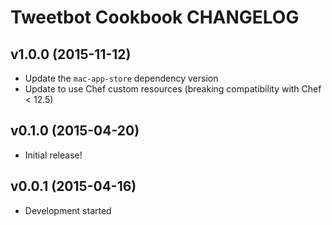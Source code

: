 Tweetbot Cookbook CHANGELOG
===========================

v1.0.0 (2015-11-12)
-------------------
- Update the `mac-app-store` dependency version
- Update to use Chef custom resources (breaking compatibility with Chef < 12.5)

v0.1.0 (2015-04-20)
-------------------
- Initial release!

v0.0.1 (2015-04-16)
-------------------
- Development started
